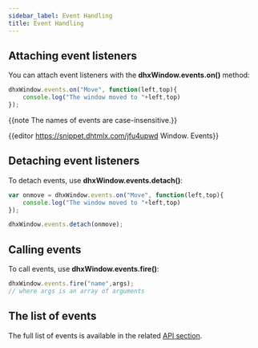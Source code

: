 ```yaml
---
sidebar_label: Event Handling
title: Event Handling
---          
```


## Attaching event listeners

You can attach event listeners with the **dhxWindow.events.on()** method:

~~~js
dhxWindow.events.on("Move", function(left,top){
    console.log("The window moved to "+left,top)
});
~~~

{{note The names of events are case-insensitive.}}

{{editor	https://snippet.dhtmlx.com/jfu4upwd	Window. Events}}

## Detaching event listeners

To detach events, use **dhxWindow.events.detach()**:

~~~js
var onmove = dhxWindow.events.on("Move", function(left,top){
    console.log("The window moved to "+left,top)
});

dhxWindow.events.detach(onmove);
~~~

## Calling events

To call events, use **dhxWindow.events.fire()**:

~~~js
dhxWindow.events.fire("name",args);
// where args is an array of arguments
~~~

## The list of events

The full list of events is available in the related [API section](window/api/refs/window_events.md).


